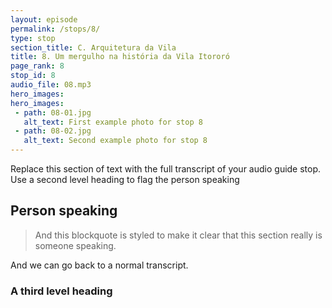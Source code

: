```yaml
---
layout: episode
permalink: /stops/8/
type: stop
section_title: C. Arquitetura da Vila
title: 8. Um mergulho na história da Vila Itororó
page_rank: 8
stop_id: 8
audio_file: 08.mp3
hero_images:
hero_images:
 - path: 08-01.jpg
   alt_text: First example photo for stop 8
 - path: 08-02.jpg
   alt_text: Second example photo for stop 8
---
```


Replace this section of text with the full transcript of your audio guide stop. Use a second level heading to flag the person speaking

## Person speaking

> And this blockquote is styled to make it clear that this section really is someone speaking.

And we can go back to a normal transcript.

### A third level heading

